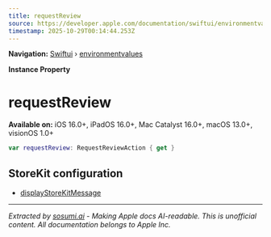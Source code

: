 ```yaml
---
title: requestReview
source: https://developer.apple.com/documentation/swiftui/environmentvalues/requestreview
timestamp: 2025-10-29T00:14:44.253Z
---
```


**Navigation:** [Swiftui](/documentation/swiftui) › [environmentvalues](/documentation/swiftui/environmentvalues)

**Instance Property**

# requestReview

**Available on:** iOS 16.0+, iPadOS 16.0+, Mac Catalyst 16.0+, macOS 13.0+, visionOS 1.0+

```swift
var requestReview: RequestReviewAction { get }
```

## StoreKit configuration

- [displayStoreKitMessage](/documentation/swiftui/environmentvalues/displaystorekitmessage)

---

*Extracted by [sosumi.ai](https://sosumi.ai) - Making Apple docs AI-readable.*
*This is unofficial content. All documentation belongs to Apple Inc.*
